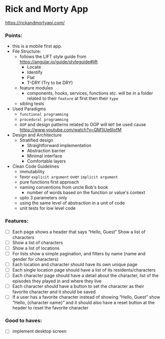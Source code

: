 # Rick and Morty App
https://rickandmortyapi.com/

### Points:
- this is a mobile first app.
- File Structure:
  - follows the LIFT style guide from https://angular.io/guide/styleguide#lift
    - Locate
    - Identify
    - Flat
    - T-DRY (Try to be DRY)
  - feature modules
    - components, hooks, services, functions etc. will be in a folder related to their `feature` at first then their `type`
  - sibling tests 
- Used Paradigms
  - `functional programming`
  - `procedural programming`
  - `OOP` and design patterns related to OOP will `NOT` be used cause https://www.youtube.com/watch?v=QM1iUe6IofM
- Design and Architecture
  - Stratified design
    - Straightforward implementation
    - Abstraction barrier
    - Minimal interface
    - Comfortable layers
- Clean Code Guidelines
  - immutability
  - favor `explicit argument` over `implicit argument`
  - pure functions first approach
  - naming conventions from uncle Bob's book
    - number of words based on the function or value's context
  - upto 3 parameters only
  - using the same level of abstraction in a unit of code
  - unit tests for low level code

### Features:
- [ ] Each page shows a header that says “Hello, Guest”
Show a list of characters
- [ ] Show a list of characters
- [ ] Show a list of locations
- [ ] For lists show a simple pagination, and filters by name (name and gender
  for characters)
- [ ] Each location and character should have its own unique page
- [ ] Each single location page should have a list of its residents/characters
- [ ] Each character page should have a detail about the character, list of the
  episodes they played in and where they live
- [ ] Each character should have a button to set the character as their favorite
  character and it should be saved
- [ ] If a user has a favorite character instead of showing “Hello, Guest” show
  “Hello, {character name}” and it should also have a reset button at the
  header to reset the favorite character

### Good to haves:
- [ ] implement desktop screen